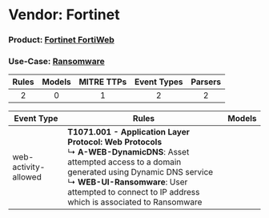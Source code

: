 Vendor: Fortinet
================
### Product: [Fortinet FortiWeb](../ds_fortinet_fortinet_fortiweb.md)
### Use-Case: [Ransomware](../../../../UseCases/uc_ransomware.md)

| Rules | Models | MITRE TTPs | Event Types | Parsers |
|:-----:|:------:|:----------:|:-----------:|:-------:|
|   2   |   0    |     1      |      2      |    2    |

| Event Type           | Rules                                                                                                                                                                                                                                                                        | Models |
| -------------------- | ---------------------------------------------------------------------------------------------------------------------------------------------------------------------------------------------------------------------------------------------------------------------------- | ------ |
| web-activity-allowed | <b>T1071.001 - Application Layer Protocol: Web Protocols</b><br> ↳ <b>A-WEB-DynamicDNS</b>: Asset attempted access to a domain generated using Dynamic DNS service<br> ↳ <b>WEB-UI-Ransomware</b>: User attempted to connect to IP address which is associated to Ransomware |        |